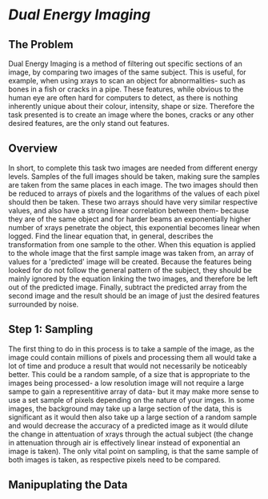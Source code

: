 # _Dual Energy Imaging_
## The Problem
Dual Energy Imaging is a method of filtering out specific sections of an image, by comparing two images of the same subject. This is useful, for example, when using xrays to scan an object for abnormalities- such as bones in a fish or cracks in a pipe. These features, while obvious to the human eye are often hard for computers to detect, as there is nothing inherently unique about their colour, intensity, shape or size. Therefore the task presented is to create an image where the bones, cracks or any other desired features, are the only stand out features.
## Overview
In short, to complete this task two images are needed from different energy levels. Samples of the full images should be taken, making sure the samples are taken from the same places in each image. The two images should then be reduced to arrays of pixels and the logarithms of the values of each pixel should then be taken. These two arrays should have very similar respective values, and also have a strong linear correlation between them- because they are of the same object and for harder beams an exponentially higher number of xrays penetrate the object, this exponential becomes linear when logged. Find the linear equation that, in general, describes the transformation from one sample to the other. When this equation is applied to the whole image that the first sample image was taken from, an array of values for a 'predicted' image will be created. Because the features being looked for do not follow the general pattern of the subject, they should be mainly ignored by the equation linking the two images, and therefore be left out of the predicted image. Finally, subtract the predicted array from the second image and the result should be an image of just the desired features surrounded by noise.
## Step 1: Sampling
The first thing to do in this process is to take a sample of the image, as the image could contain millions of pixels and processing them all would take a lot of time and produce a result that would not necessarily be noticeably better. This could be a random sample, of a size that is appropriate to the images being processed- a low resolution image will not require a large sampe to gain a representitive array of data- but it may make more sense to use a set sample of pixels depending on the nature of your imges. In some images, the background may take up a large section of the data, this is significant as it would then also take up a large section of a random sample and would decrease the accuracy of a predicted image as it would dilute the change in attentuation of xrays through the actual subject (the change in attenuation through air is effectively linear instead of exponential an image is taken). The only vital point on sampling, is that the same sample of both images is taken, as respective pixels need to be compared. 
## Manipuplating the Data
